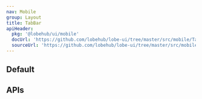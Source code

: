 ```yaml
---
nav: Mobile
group: Layout
title: TabBar
apiHeader:
  pkg: '@lobehub/ui/mobile'
  docUrl: 'https://github.com/lobehub/lobe-ui/tree/master/src/mobile/TabBar/index.md'
  sourceUrl: 'https://github.com/lobehub/lobe-ui/tree/master/src/mobile/TabBar/index.tsx'
---
```


## Default

<code src="./demos/index.tsx" nopadding></code>

## APIs
